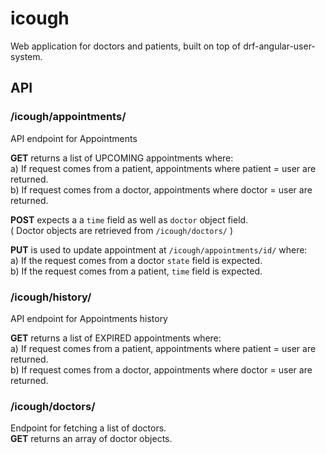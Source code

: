 # icough
Web application for doctors and patients, built on top of drf-angular-user-system.


## API

### /icough/appointments/

API endpoint for Appointments

**GET** returns a list of UPCOMING appointments where:  
a) If request comes from a patient, appointments where patient = user are returned.  
b) If request comes from a doctor, appointments where doctor = user are returned.  

**POST** expects a a `time` field as well as `doctor` object field.  
( Doctor objects are retrieved from `/icough/doctors/` )

**PUT** is used to update appointment at `/icough/appointments/id/`  where:  
a) If the request comes from a doctor `state` field is expected.  
b) If the request comes from a patient, `time` field is expected.

### /icough/history/

API endpoint for Appointments history

**GET** returns a list of EXPIRED appointments where:  
a) If request comes from a patient, appointments where patient = user are returned.  
b) If request comes from a doctor, appointments where doctor = user are returned.


### /icough/doctors/

Endpoint for fetching a list of doctors.  
**GET** returns an array of doctor objects.
